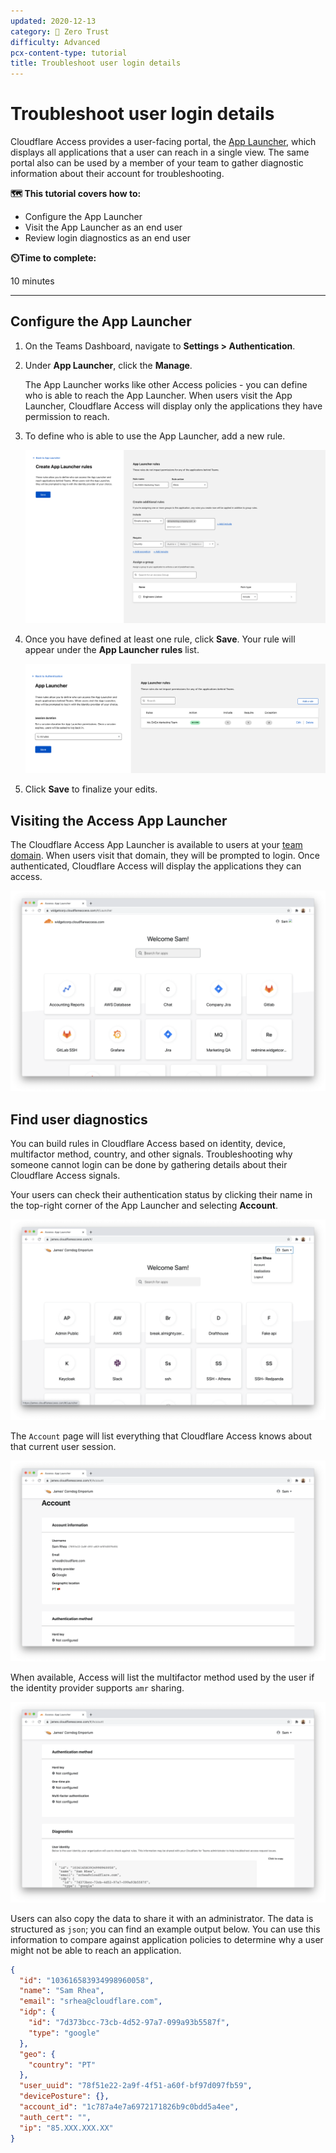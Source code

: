 ```yaml
---
updated: 2020-12-13
category: 🔐 Zero Trust
difficulty: Advanced
pcx-content-type: tutorial
title: Troubleshoot user login details
---
```


# Troubleshoot user login details

Cloudflare Access provides a user-facing portal, the [App Launcher](https://blog.cloudflare.com/announcing-the-cloudflare-access-app-launch/), which displays all applications that a user can reach in a single view. The same portal also can be used by a member of your team to gather diagnostic information about their account for troubleshooting.

**🗺️ This tutorial covers how to:**

- Configure the App Launcher
- Visit the App Launcher as an end user
- Review login diagnostics as an end user

**⏲️Time to complete:**

10 minutes

---

## Configure the App Launcher

1. On the Teams Dashboard, navigate to **Settings > Authentication**.

1. Under **App Launcher**, click the **Manage**.

   The App Launcher works like other Access policies - you can define who is able to reach the App Launcher. When users visit the App Launcher, Cloudflare Access will display only the applications they have permission to reach.

1. To define who is able to use the App Launcher, add a new rule.

   ![Add Rule](../static/zero-trust-security/user-diagnostics/add-new-rule.png)

1. Once you have defined at least one rule, click **Save**. Your rule will appear under the **App Launcher rules** list.

   ![Add Rule](../static/zero-trust-security/user-diagnostics/app-launcher-rules.png)

1. Click **Save** to finalize your edits.

## Visiting the Access App Launcher

The Cloudflare Access App Launcher is available to users at your [team domain](/glossary#team-domain). When users visit that domain, they will be prompted to login. Once authenticated, Cloudflare Access will display the applications they can access.

![Add Rule](../static/zero-trust-security/user-diagnostics/app-launcher.png)

## Find user diagnostics

You can build rules in Cloudflare Access based on identity, device, multifactor method, country, and other signals. Troubleshooting why someone cannot login can be done by gathering details about their Cloudflare Access signals.

Your users can check their authentication status by clicking their name in the top-right corner of the App Launcher and selecting **Account**.

![Add Rule](../static/zero-trust-security/user-diagnostics/click-name.png)

The `Account` page will list everything that Cloudflare Access knows about that current user session.

![Add Rule](../static/zero-trust-security/user-diagnostics/above-fold.png)

When available, Access will list the multifactor method used by the user if the identity provider supports `amr` sharing.

![Add Rule](../static/zero-trust-security/user-diagnostics/below-fold.png)

Users can also copy the data to share it with an administrator. The data is structured as `json`; you can find an example output below. You can use this information to compare against application policies to determine why a user might not be able to reach an application.

```json
{
  "id": "103616583934998960058",
  "name": "Sam Rhea",
  "email": "srhea@cloudflare.com",
  "idp": {
    "id": "7d373bcc-73cb-4d52-97a7-099a93b5587f",
    "type": "google"
  },
  "geo": {
    "country": "PT"
  },
  "user_uuid": "78f51e22-2a9f-4f51-a60f-bf97d097fb59",
  "devicePosture": {},
  "account_id": "1c787a4e7a6972171826b9c0bdd5a4ee",
  "auth_cert": "",
  "ip": "85.XXX.XXX.XX"
}
```
